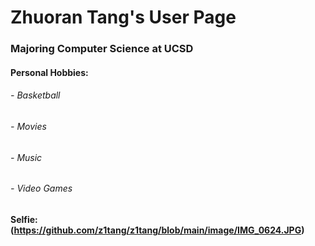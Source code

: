 # **Zhuoran Tang's User Page**

### Majoring Computer Science at UCSD


#### Personal Hobbies:

######   - Basketball
######   - Movies
######   - Music
######   - Video Games

#### Selfie: (https://github.com/z1tang/z1tang/blob/main/image/IMG_0624.JPG)
